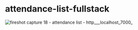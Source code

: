# attendance-list-fullstack
![fireshot capture 18 - attendance list - http___localhost_7000_](https://user-images.githubusercontent.com/22990146/37574077-8851401e-2af4-11e8-8f34-a7632fe78f49.png)
